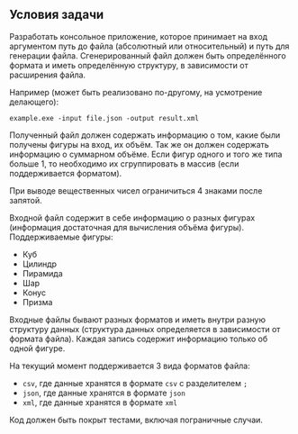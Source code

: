 ## Условия задачи

Разработать консольное приложение, которое принимает на вход аргументом путь до файла (абсолютный или относительный) и путь для генерации файла. 
Сгенерированный файл должен быть определённого формата и иметь определённую структуру, в зависимости от расширения файла. 

Например (может быть реализовано по-другому, на усмотрение делающего):

```
example.exe -input file.json -output result.xml
```

Полученный файл должен содержать информацию о том, какие были получены фигуры на вход, их объём. Так же он должен содержать информацию о суммарном объёме.
Если фигур одного и того же типа больше 1, то необходимо их сгруппировать в массив (если поддерживается форматом).

При выводе вещественных чисел ограничиться 4 знаками после запятой.

Входной файл содержит в себе информацию о разных фигурах (информация достаточная для вычисления объёма фигуры). 
Поддерживаемые фигуры: 
- Куб
- Цилиндр
- Пирамида
- Шар
- Конус
- Призма

Входные файлы бывают разных форматов и иметь внутри разную структуру данных (структура данных определяется в зависимости от формата файла). 
Каждая запись содержит информацию только об одной фигуре.

На текущий момент поддерживается 3 вида форматов файла:
- `csv`, где данные хранятся в формате `csv` с разделителем `;`
- `json`, где данные хранятся в формате `json`
- `xml`, где данные хранятся в формате `xml`

Код должен быть покрыт тестами, включая пограничные случаи.

